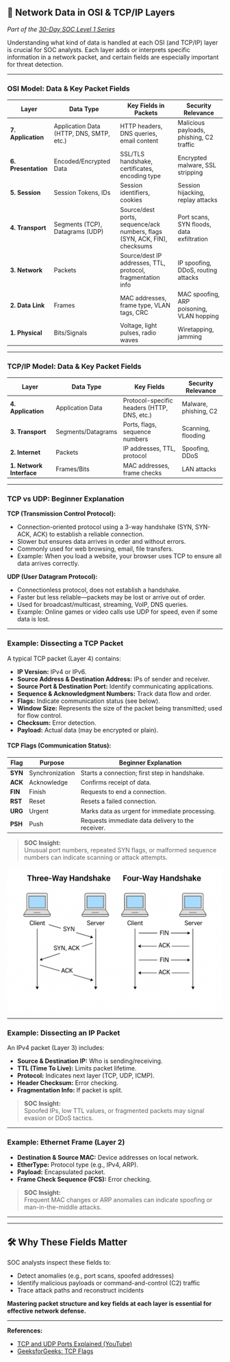 ## 🧬 Network Data in OSI & TCP/IP Layers
*Part of the [30-Day SOC Level 1 Series](../index.md)*

Understanding what kind of data is handled at each OSI (and TCP/IP) layer is crucial for SOC analysts. Each layer adds or interprets specific information in a network packet, and certain fields are especially important for threat detection.

---

### OSI Model: Data & Key Packet Fields

| Layer | Data Type | Key Fields in Packets | Security Relevance |
|-------|-----------|----------------------|--------------------|
| **7. Application** | Application Data (HTTP, DNS, SMTP, etc.) | HTTP headers, DNS queries, email content | Malicious payloads, phishing, C2 traffic |
| **6. Presentation** | Encoded/Encrypted Data | SSL/TLS handshake, certificates, encoding type | Encrypted malware, SSL stripping |
| **5. Session** | Session Tokens, IDs | Session identifiers, cookies | Session hijacking, replay attacks |
| **4. Transport** | Segments (TCP), Datagrams (UDP) | Source/dest ports, sequence/ack numbers, flags (SYN, ACK, FIN), checksums | Port scans, SYN floods, data exfiltration |
| **3. Network** | Packets | Source/dest IP addresses, TTL, protocol, fragmentation info | IP spoofing, DDoS, routing attacks |
| **2. Data Link** | Frames | MAC addresses, frame type, VLAN tags, CRC | MAC spoofing, ARP poisoning, VLAN hopping |
| **1. Physical** | Bits/Signals | Voltage, light pulses, radio waves | Wiretapping, jamming |

---

### TCP/IP Model: Data & Key Packet Fields

| Layer | Data Type | Key Fields | Security Relevance |
|-------|-----------|------------|--------------------|
| **4. Application** | Application Data | Protocol-specific headers (HTTP, DNS, etc.) | Malware, phishing, C2 |
| **3. Transport** | Segments/Datagrams | Ports, flags, sequence numbers | Scanning, flooding |
| **2. Internet** | Packets | IP addresses, TTL, protocol | Spoofing, DDoS |
| **1. Network Interface** | Frames/Bits | MAC addresses, frame checks | LAN attacks |

---

### TCP vs UDP: Beginner Explanation

**TCP (Transmission Control Protocol):**
- Connection-oriented protocol using a 3-way handshake (SYN, SYN-ACK, ACK) to establish a reliable connection.
- Slower but ensures data arrives in order and without errors.
- Commonly used for web browsing, email, file transfers.
- Example: When you load a website, your browser uses TCP to ensure all data arrives correctly.

**UDP (User Datagram Protocol):**
- Connectionless protocol, does not establish a handshake.
- Faster but less reliable—packets may be lost or arrive out of order.
- Used for broadcast/multicast, streaming, VoIP, DNS queries.
- Example: Online games or video calls use UDP for speed, even if some data is lost.

---

### Example: Dissecting a TCP Packet

A typical TCP packet (Layer 4) contains:

- **IP Version:** IPv4 or IPv6.
- **Source Address & Destination Address:** IPs of sender and receiver.
- **Source Port & Destination Port:** Identify communicating applications.
- **Sequence & Acknowledgment Numbers:** Track data flow and order.
- **Flags:** Indicate communication status (see below).
- **Window Size:** Represents the size of the packet being transmitted; used for flow control.
- **Checksum:** Error detection.
- **Payload:** Actual data (may be encrypted or plain).

#### TCP Flags (Communication Status):

| Flag | Purpose | Beginner Explanation |
|------|---------|---------------------|
| **SYN** | Synchronization | Starts a connection; first step in handshake. |
| **ACK** | Acknowledge | Confirms receipt of data. |
| **FIN** | Finish | Requests to end a connection. |
| **RST** | Reset | Resets a failed connection. |
| **URG** | Urgent | Marks data as urgent for immediate processing. |
| **PSH** | Push | Requests immediate data delivery to the receiver. |

> **SOC Insight:**  
Unusual port numbers, repeated SYN flags, or malformed sequence numbers can indicate scanning or attack attempts.


![3-way&4-wayHandshake](image-2.png)

---

### Example: Dissecting an IP Packet

An IPv4 packet (Layer 3) includes:

- **Source & Destination IP:** Who is sending/receiving.
- **TTL (Time To Live):** Limits packet lifetime.
- **Protocol:** Indicates next layer (TCP, UDP, ICMP).
- **Header Checksum:** Error checking.
- **Fragmentation Info:** If packet is split.

> **SOC Insight:**  
Spoofed IPs, low TTL values, or fragmented packets may signal evasion or DDoS tactics.

---

### Example: Ethernet Frame (Layer 2)

- **Destination & Source MAC:** Device addresses on local network.
- **EtherType:** Protocol type (e.g., IPv4, ARP).
- **Payload:** Encapsulated packet.
- **Frame Check Sequence (FCS):** Error checking.

> **SOC Insight:**  
Frequent MAC changes or ARP anomalies can indicate spoofing or man-in-the-middle attacks.


---


---

## 🛠️ Why These Fields Matter

SOC analysts inspect these fields to:

- Detect anomalies (e.g., port scans, spoofed addresses)
- Identify malicious payloads or command-and-control (C2) traffic
- Trace attack paths and reconstruct incidents

**Mastering packet structure and key fields at each layer is essential for effective network defense.**

---

**References:**
- [TCP and UDP Ports Explained (YouTube)](https://www.youtube.com/watch?v=uwoD5YsGACg&pp=ygUbdGNwIGFuZCB1ZHAgcG9ydHMgZXhwbGFpbmVk)
- [GeeksforGeeks: TCP Flags](https://www.geeksforgeeks.org/tcp-flags/)
